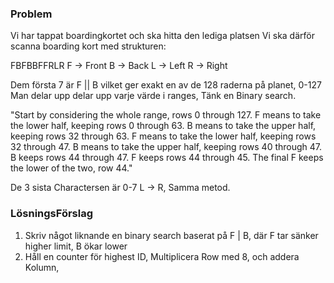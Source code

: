 ### Problem

Vi har tappat boardingkortet och ska hitta den lediga platsen
Vi ska därför scanna boarding kort med strukturen:

FBFBBFFRLR
F -> Front
B -> Back
L -> Left
R -> Right

Dem första 7 är
F || B
vilket ger exakt en av de 128 raderna på planet, 0-127
Man delar upp delar upp varje värde i ranges, Tänk en Binary search.

"Start by considering the whole range, rows 0 through 127.
F means to take the lower half, keeping rows 0 through 63.
B means to take the upper half, keeping rows 32 through 63.
F means to take the lower half, keeping rows 32 through 47.
B means to take the upper half, keeping rows 40 through 47.
B keeps rows 44 through 47.
F keeps rows 44 through 45.
The final F keeps the lower of the two, row 44."

De 3 sista Charactersen är 0-7
L -> R, Samma metod.

### LösningsFörslag

1. Skriv något liknande en binary search baserat på F | B, där F tar sänker higher limit, B ökar lower
2. Håll en counter för highest ID, Multiplicera Row med 8, och addera Kolumn,
